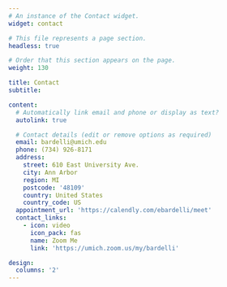 ```yaml
---
# An instance of the Contact widget.
widget: contact

# This file represents a page section.
headless: true

# Order that this section appears on the page.
weight: 130

title: Contact
subtitle:

content:
  # Automatically link email and phone or display as text?
  autolink: true

  # Contact details (edit or remove options as required)
  email: bardelli@umich.edu
  phone: (734) 926-8171
  address:
    street: 610 East University Ave.
    city: Ann Arbor
    region: MI
    postcode: '48109'
    country: United States
    country_code: US
  appointment_url: 'https://calendly.com/ebardelli/meet'
  contact_links:
    - icon: video
      icon_pack: fas
      name: Zoom Me
      link: 'https://umich.zoom.us/my/bardelli'

design:
  columns: '2'
---
```

